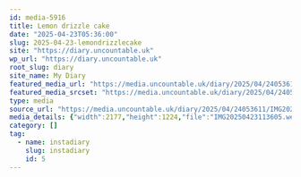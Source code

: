 ```yaml
---
id: media-5916
title: Lemon drizzle cake
date: "2025-04-23T05:36:00"
slug: 2025-04-23-lemondrizzlecake
site: "https://diary.uncountable.uk"
wp_url: "https://diary.uncountable.uk"
root_slug: diary
site_name: My Diary
featured_media_url: "https://media.uncountable.uk/diary/2025/04/24053611/IMG20250423113605.webp"
featured_media_srcset: "https://media.uncountable.uk/diary/2025/04/24053611/IMG20250423113605-300x169.webp 300w, https://media.uncountable.uk/diary/2025/04/24053611/IMG20250423113605-1024x576.webp 1024w, https://media.uncountable.uk/diary/2025/04/24053611/IMG20250423113605-150x150.webp 150w, https://media.uncountable.uk/diary/2025/04/24053611/IMG20250423113605-640x360.webp 640w, https://media.uncountable.uk/diary/2025/04/24053611/IMG20250423113605.webp 2177w"
type: media
source_url: "https://media.uncountable.uk/diary/2025/04/24053611/IMG20250423113605.webp"
media_details: {"width":2177,"height":1224,"file":"IMG20250423113605.webp","filesize":159232,"sizes":{"medium":{"file":"IMG20250423113605-300x169.webp","width":300,"height":169,"filesize":23350,"mime_type":"image/webp","source_url":"https://media.uncountable.uk/diary/2025/04/24053611/IMG20250423113605-300x169.webp"},"large":{"file":"IMG20250423113605-1024x576.webp","width":1024,"height":576,"filesize":122740,"mime_type":"image/webp","source_url":"https://media.uncountable.uk/diary/2025/04/24053611/IMG20250423113605-1024x576.webp"},"thumbnail":{"file":"IMG20250423113605-150x150.webp","width":150,"height":150,"filesize":13902,"mime_type":"image/webp","source_url":"https://media.uncountable.uk/diary/2025/04/24053611/IMG20250423113605-150x150.webp"},"mobwidth":{"file":"IMG20250423113605-640x360.webp","width":640,"height":360,"filesize":66984,"mime_type":"image/webp","source_url":"https://media.uncountable.uk/diary/2025/04/24053611/IMG20250423113605-640x360.webp"},"full":{"file":"IMG20250423113605.webp","width":2177,"height":1224,"mime_type":"image/webp","source_url":"https://media.uncountable.uk/diary/2025/04/24053611/IMG20250423113605.webp"}},"image_meta":{"aperture":"0","credit":"","camera":"","caption":"","created_timestamp":"0","copyright":"","focal_length":"0","iso":"0","shutter_speed":"0","title":"","orientation":"0","keywords":[]}}
category: []
tag:
  - name: instadiary
    slug: instadiary
    id: 5
---
```


